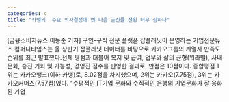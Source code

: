 ```yaml
---
categories: c
title: "카뱅의  주요 의사결정에 옛 다음 출신들 전횡 너무 심하다"
---
```

[금융소비자뉴스 이동준 기자] 구인-구직 전문 플랫폼 잡플래닛이 운영하는 기업전문뉴스 컴퍼니타임스는 올 상반기 잡플래닛 데이터를 바탕으로 카카오그룹의 계열사 만족도 순위를 최근 발표했다.전체 평점과 더불어 복지 및 급여, 업무와 삶의 균형(워라밸), 사내문화, 승진 기회 및 가능성, 경영진 점수를 반영한 결과로, 만점은 10점이다. 종합평점 1위는 카카오뱅크(이하 카뱅)로, 8.02점을 차지했으며, 2위는 카카오(7.75점), 3위는 카카오커머스(7.57점)였다. "수평적인 IT기업 문화와 수직적인 은행의 기업문화가 잘 융화된 기업